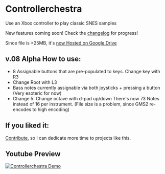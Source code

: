 # Controllerchestra
Use an Xbox controller to play classic SNES samples

New features coming soon! Check the [changelog](https://github.com/crawsome/Controllerchestra/blob/main/CHANGELOG) for progress!

Since file is >25MB, it's [now Hosted on Google Drive](https://drive.google.com/drive/folders/1ObdEMC8VGwFjCccph-_PhdBf2WBs7h_a)

## v.08 Alpha How to use: 
* 8 Assignable buttons that are pre-populated to keys. Change key with R3
* Change Root with L3
* Bass notes currently assignable via both joysticks + pressing a button (Very esoteric for now)
* Change 5: Change octave with d-pad up/down
There's now 73 Notes instead of 16 per instrument. (File size is a problem, since GMS2 re-encodes to high encoding)

## If you liked it:

[Contribute](https://colinburke.com/contribute), so I can dedicate more time to projects like this.

## Youtube Preview
[![Controllerchestra Demo](http://img.youtube.com/vi/YR6kJiHBot4/0.jpg)](http://www.youtube.com/watch?v=YR6kJiHBot4 "Controllerchestra Demo")


